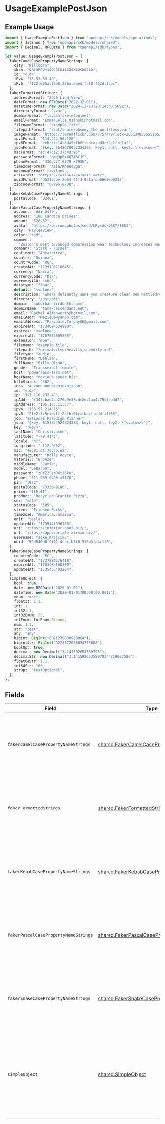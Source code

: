 # UsageExamplePostJson

## Example Usage

```typescript
import { UsageExamplePostJson } from "openapi/sdk/models/operations";
import { IntEnum } from "openapi/sdk/models/shared";
import { Decimal, RFCDate } from "openapi/sdk/types";

let value: UsageExamplePostJson = {
  fakerCamelCasePropertyNameStrings: {
    city: "Willboro",
    iban: "QA53RPUY1027856113Z6X329D8262",
    id: "<id>",
    iPv4: "15.53.33.49",
    iPv6: "f122:665a:fbe8:286a:eaed:fa28:f62d:fdbc",
  },
  fakerFormattedStrings: {
    addressFormat: "8926 Lind View",
    dateFormat: new RFCDate("2022-12-01"),
    datetimeFormat: new Date("2024-12-13T20:14:50.509Z"),
    directoryFormat: "/var",
    domainFormat: "lavish-skeleton.net",
    emailFormat: "Emmanuelle_Osinski@hotmail.com",
    filenameFormat: "example.file",
    filepathFormat: "/opt/share/phooey_the_worthless.ear",
    imageFormat: "https://loremflickr.com/775/449?lock=2051308505551652",
    ipv4Format: "114.214.56.126",
    ipv6Format: "eebc:fc14:8da9:fb6f:edca:ad3c:9e2f:d1af",
    jsonFormat: "{key: 6648678052234395, key1: null, key2: \"<value>\"}",
    macFormat: "ec:47:b2:37:4d:95",
    passwordFormat: "qmqHpBxbQTA6CJY",
    phoneFormat: "430.227.6778 x7985",
    timezoneFormat: "Asia/Khandyga",
    unknownFormat: "<value>",
    urlFormat: "https://zealous-ceramic.net/",
    uuidFormat: "d531b7be-2e64-4ff3-9a1a-da6669ee0213",
    zipcodeFormat: "67896-8738",
  },
  fakerKebobCasePropertyNameStrings: {
    postalCode: "02461",
  },
  fakerPascalCasePropertyNameStrings: {
    account: "68145479",
    address: "180 Candice Drives",
    amount: "528.32",
    avatar: "https://picsum.photos/seed/LRysAq/2687/1881",
    city: "Hayleeview",
    color: "red",
    comment:
      "Boston's most advanced compression wear technology increases muscle oxygenation, stabilizes active muscles",
    company: "Stark - Russel",
    continent: "Antarctica",
    country: "Guinea",
    countryCode: "UG",
    createdAt: "1729780718645",
    currency: "Naira",
    currencyCode: "DJF",
    currencyISO: "ARS",
    datatype: "float",
    default: "<value>",
    description: "where defiantly sans yum creature clean meh kettledrum",
    directory: "/usr/obj",
    domain: "suburban-birdbath.name",
    domainName: "tame-descendant.net",
    email: "Rachel.Altenwerth@hotmail.com",
    emailAddr: "Mazie88@yahoo.com",
    emailAddress: "Pasquale.Torphy66@gmail.com",
    expiredAt: "1734694534990",
    expires: "<value>",
    expiresAt: "1757613009555",
    extension: "mpe",
    filename: "example.file",
    filepath: "/private/tmp/heavily_speedily.xul",
    filetype: "audio",
    firstName: "Dahlia",
    fullName: "Billy Olson",
    gender: "Transsexual female",
    host: "powerless-term.net",
    hostName: "noxious-spear.biz",
    httpStatus: "302",
    iban: "AE780030869609307813388",
    id: "<id>",
    ip: "153.110.232.47",
    ipAddr: "f34f:bad4:a276:9e38:de2e:1aa4:79df:bdd7",
    ipAddress: "105.133.11.37",
    ipv4: "153.57.214.83",
    ipv6: "21e2:3c5e:bdff:2cfb:0fca:bacf:eddf:1b66",
    job: "National Paradigm Planner",
    json: "{key: 6157334924524383, key1: null, key2: \"<value>\"}",
    key: "<key>",
    lastName: "Christiansen",
    latitude: "-79.4145",
    locale: "hi",
    longitude: "-112.9932",
    mac: "0e:81:df:70:16:e2",
    manufacturer: "Rolls Royce",
    material: "Bronze",
    middleName: "Jamie",
    model: "LeBaron",
    password: "z0fZ2SzdOXti6k0",
    phone: "511-939-0410 x5176",
    pin: "1972",
    postalCode: "73336-9180",
    price: "660.65",
    product: "Recycled Granite Pizza",
    sex: "male",
    statusCode: "505",
    street: "Friesen Parks",
    timezone: "America/Jamaica",
    unit: "tesla",
    updatedAt: "1735446096130",
    uri: "https://inferior-hoof.biz/",
    url: "https://appropriate-airman.biz/",
    username: "Jake_Krajcik3",
    uuid: "59d540d6-9f02-4ccc-b8f6-916b3fa4c1f0",
  },
  fakerSnakeCasePropertyNameStrings: {
    countryCode: "EC",
    createdAt: "1727880576418",
    expiredAt: "1703984160300",
    updatedAt: "1735453402204",
  },
  simpleObject: {
    bool: true,
    date: new RFCDate("2020-01-01"),
    dateTime: new Date("2020-01-01T00:00:00.001Z"),
    enum: "one",
    float32: 1.1,
    int: 1,
    int32: 1,
    int32Enum: 55,
    intEnum: IntEnum.Second,
    num: 1.1,
    str: "test",
    any: "any",
    bigint: BigInt("8821239038968084"),
    bigintStr: BigInt("9223372036854775808"),
    boolOpt: true,
    decimal: new Decimal("3.141592653589793"),
    decimalStr: new Decimal("3.14159265358979344719667586"),
    float64Str: 1.1,
    int64Str: 100,
    strOpt: "testOptional",
  },
};
```

## Fields

| Field                                                                                                                                                          | Type                                                                                                                                                           | Required                                                                                                                                                       | Description                                                                                                                                                    |
| -------------------------------------------------------------------------------------------------------------------------------------------------------------- | -------------------------------------------------------------------------------------------------------------------------------------------------------------- | -------------------------------------------------------------------------------------------------------------------------------------------------------------- | -------------------------------------------------------------------------------------------------------------------------------------------------------------- |
| `fakerCamelCasePropertyNameStrings`                                                                                                                            | [shared.FakerCamelCasePropertyNameStrings](../../../sdk/models/shared/fakercamelcasepropertynamestrings.md)                                                    | :heavy_check_mark:                                                                                                                                             | A set of strings with camel case fieldnames that lead to relevant examples being generated for them                                                            |
| `fakerFormattedStrings`                                                                                                                                        | [shared.FakerFormattedStrings](../../../sdk/models/shared/fakerformattedstrings.md)                                                                            | :heavy_check_mark:                                                                                                                                             | A set of strings with format values that lead to relevant examples being generated for them                                                                    |
| `fakerKebobCasePropertyNameStrings`                                                                                                                            | [shared.FakerKebobCasePropertyNameStrings](../../../sdk/models/shared/fakerkebobcasepropertynamestrings.md)                                                    | :heavy_check_mark:                                                                                                                                             | A set of strings with kebob case fieldnames that lead to relevant examples being generated for them                                                            |
| `fakerPascalCasePropertyNameStrings`                                                                                                                           | [shared.FakerPascalCasePropertyNameStrings](../../../sdk/models/shared/fakerpascalcasepropertynamestrings.md)                                                  | :heavy_check_mark:                                                                                                                                             | A set of strings with pascal case fieldnames that lead to relevant examples being generated for them                                                           |
| `fakerSnakeCasePropertyNameStrings`                                                                                                                            | [shared.FakerSnakeCasePropertyNameStrings](../../../sdk/models/shared/fakersnakecasepropertynamestrings.md)                                                    | :heavy_check_mark:                                                                                                                                             | A set of strings with snake case fieldnames that lead to relevant examples being generated for them                                                            |
| `simpleObject`                                                                                                                                                 | [shared.SimpleObject](../../../sdk/models/shared/simpleobject.md)                                                                                              | :heavy_check_mark:                                                                                                                                             | A simple object that uses all our supported primitive types and enums and has optional properties.<br/><br/>[A link to the external docs.](https://speakeasy.com/docs) |